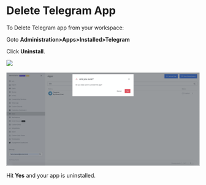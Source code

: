 # Delete Telegram App

To Delete Telegram app from your workspace:

Goto **Administration>Apps>Installed>Telegram**

Click **Uninstall**.

![](../../../../../../.gitbook/assets/2022-02-01\_16-14-03.png)

![](<../../../../../../.gitbook/assets/image (571).png>)

Hit **Yes** and your app is uninstalled.
